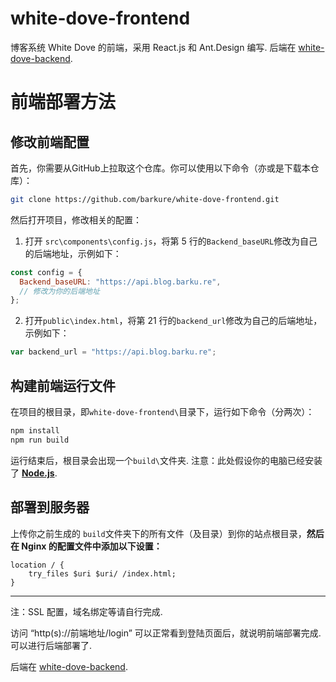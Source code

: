# white-dove-frontend
 博客系统 White Dove 的前端，采用 React.js 和 Ant.Design 编写.
 后端在 [white-dove-backend](https://github.com/barkure/white-dove-backend).
# 前端部署方法
## 修改前端配置
首先，你需要从GitHub上拉取这个仓库。你可以使用以下命令（亦或是下载本仓库）：

```bash
git clone https://github.com/barkure/white-dove-frontend.git
```
然后打开项目，修改相关的配置：
1. 打开 `src\components\config.js`，将第 5 行的`Backend_baseURL`修改为自己的后端地址，示例如下：
```javascript
const config = {
  Backend_baseURL: "https://api.blog.barku.re",
  // 修改为你的后端地址
};
```
2. 打开`public\index.html`，将第 21 行的`backend_url`修改为自己的后端地址，示例如下：
```javascript
var backend_url = "https://api.blog.barku.re";
```

## 构建前端运行文件
在项目的根目录，即`white-dove-frontend\`目录下，运行如下命令（分两次）：
```bash
npm install
npm run build
```
运行结束后，根目录会出现一个`build\`文件夹.
注意：此处假设你的电脑已经安装了 [**Node.js**](https://nodejs.org/).

## 部署到服务器
上传你之前生成的 `build`文件夹下的所有文件（及目录）到你的站点根目录，**然后在 Nginx 的配置文件中添加以下设置：**
```nginx
location / {
    try_files $uri $uri/ /index.html;
}
```
___
注：SSL 配置，域名绑定等请自行完成.

访问 “http(s)://前端地址/login” 可以正常看到登陆页面后，就说明前端部署完成.可以进行后端部署了.

后端在 [white-dove-backend](https://github.com/barkure/white-dove-backend).